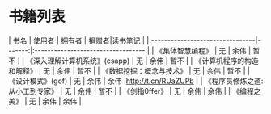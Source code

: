 # 书籍列表



| 书名                            | 使用者 |     拥有者  | 捐赠者|读书笔记      |
|:--------------------------------|-------:|:----------------------------------:|
| 《集体智慧编程》                |     无 |            余伟 |  暂不            |
| 《深入理解计算机系统》(csapp)   |     无 |            余伟 |  暂不            |
| 《计算机程序的构造和解释》      |     无 |            余伟 |  暂不            |
| 《数据挖掘：概念与技术》        |     无 |            余伟 |  暂不            |
| 《设计模式》(gof)               |     无 | 余伟 |  余伟  |http://t.cn/RUaZUPb |
| 《程序员修炼之道:从小工到专家》 |     无 |            余伟 |  暂不            |
| 《剑指0ffer》                   |     无 |            余伟 |  余伟            |
| 《编程之美》                    |     无 |            余伟 |  余伟            |
